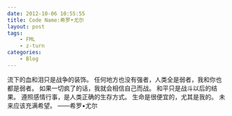 ```yaml
---
date: 2012-10-06 10:55:55
title: Code Name:希罗•尤尔
layout: post
tags:
    - FML
    - z-turn
categories:
    - Blog
---
```

流下的血和泪只是战争的装饰。 任何地方也没有强者，人类全是弱者，我和你也都是弱者。 如果一切疯了的话，我就会相信自己而战。 和平只是战斗以后的结果。 遵照感情行事，是人类正确的生存方式。 生命是很便宜的，尤其是我的。 未来应该充满希望。 
——希罗•尤尔
